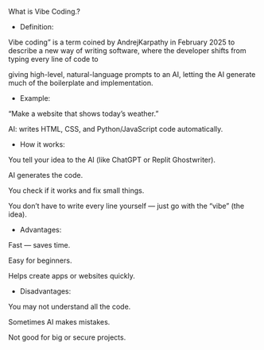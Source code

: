 What is Vibe Coding.?



* Definition:



Vibe coding” is a term coined by AndrejKarpathy in February 2025 to describe a new way of writing software, where the developer shifts from typing every line of code to 



giving high-level, natural-language prompts to an AI, letting the AI generate much of the boilerplate and implementation.



* Example:



“Make a website that shows today’s weather.”

AI: writes HTML, CSS, and Python/JavaScript code automatically.



* How it works:



You tell your idea to the AI (like ChatGPT or Replit Ghostwriter).



AI generates the code.



You check if it works and fix small things.



You don’t have to write every line yourself — just go with the “vibe” (the idea).



* Advantages:



Fast — saves time.



Easy for beginners.



Helps create apps or websites quickly.



* Disadvantages:



You may not understand all the code.



Sometimes AI makes mistakes.



Not good for big or secure projects.

